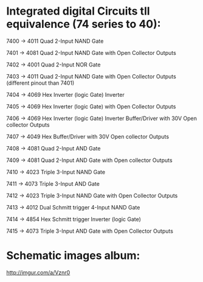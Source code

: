 # Integrated digital Circuits tll equivalence (74 series to 40):
 
7400 → 4011    Quad 2-Input NAND Gate

7401 → 4081    Quad 2-Input NAND Gate with Open Collector Outputs

7402 → 4001    Quad 2-Input NOR Gate

7403 → 4011    Quad 2-Input NAND Gate with Open Collector Outputs (different pinout than 7401)

7404 → 4069    Hex Inverter (logic Gate) Inverter

7405 → 4069    Hex Inverter (logic Gate) with Open Collector Outputs

7406 → 4069    Hex Inverter (logic Gate) Inverter Buffer/Driver with 30V Open collector Outputs

7407 → 4049    Hex Buffer/Driver with 30V Open collector Outputs

7408 → 4081    Quad 2-Input AND Gate

7409 → 4081    Quad 2-Input AND Gate with Open collector Outputs

7410 → 4023    Triple 3-Input NAND Gate

7411 → 4073    Triple 3-Input AND Gate

7412 → 4023    Triple 3-Input NAND Gate with Open Collector Outputs

7413 → 4012    Dual Schmitt trigger 4-Input NAND Gate

7414 → 4854    Hex Schmitt trigger Inverter (logic Gate)

7415 → 4073    Triple 3-Input AND Gate with Open Collector Outputs
 
# Schematic images album:
http://imgur.com/a/Vznr0
